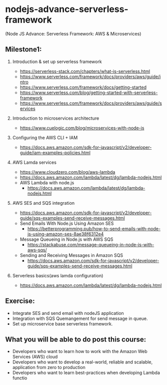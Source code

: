 # nodejs-advance-serverless-framework
(Node JS Advance: Serverless Framework: AWS &amp; Microservices)

## Milestone1:

1. Introduction & set up serverless framework
   - https://serverless-stack.com/chapters/what-is-serverless.html
   - https://www.serverless.com/framework/docs/providers/aws/guide/intro
   - https://www.serverless.com/framework/docs/getting-started
   - https://www.serverless.com/blog/getting-started-with-serverless-framework
   - https://www.serverless.com/framework/docs/providers/aws/guide/services

2. Introduction to microservices architecture
   - https://www.cuelogic.com/blog/microservices-with-node-js

3. Configuring the AWS CLI + IAM
   - https://docs.aws.amazon.com/sdk-for-javascript/v2/developer-guide/iam-examples-policies.html
4. AWS Lamda services
   - https://www.cloudzero.com/blog/aws-lambda
   - https://docs.aws.amazon.com/lambda/latest/dg/lambda-nodejs.html
   - AWS Lambda with node.js
      -  https://docs.aws.amazon.com/lambda/latest/dg/lambda-nodejs.html

5. AWS SES and SQS integration
   - https://docs.aws.amazon.com/sdk-for-javascript/v2/developer-guide/sqs-examples-send-receive-messages.html
   - Send Emails With Node.js Using Amazon SES
      - https://betterprogramming.pub/how-to-send-emails-with-node-js-using-amazon-ses-8ae38f6312e4
   - Message Queueing in Node.js with AWS SQS
      - https://stackabuse.com/message-queueing-in-node-js-with-aws-sqs/
   - Sending and Receiving Messages in Amazon SQS
      - https://docs.aws.amazon.com/sdk-for-javascript/v2/developer-guide/sqs-examples-send-receive-messages.html
6. Serverless basics(aws lamda configuration)
   - https://docs.aws.amazon.com/lambda/latest/dg/lambda-nodejs.html

## Exercise:

- Integrate SES and send email with nodeJS application
- Integration with SQS Quemangement for send message in queue.
- Set up microservice base serverless framework.

## What you will be able to do post this course:

- Developers who want to learn how to work with the Amazon Web Services (AWS) cloud
- Developers who want to develop a real-world, reliable and scalable, application from zero to production
- Developers who want to learn best-practices when developing Lambda functio
